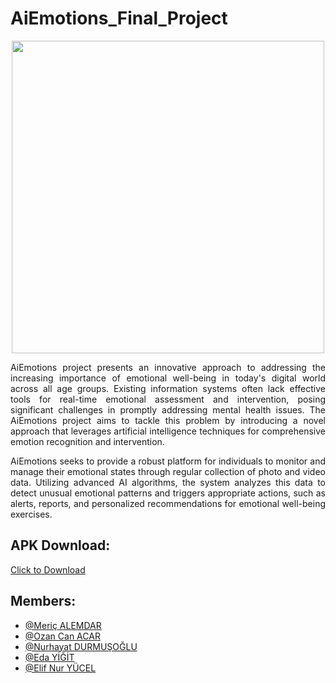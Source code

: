 # AiEmotions_Final_Project


<p align="center">
  <img width="500" height="500" src="https://www.resimupload.org/images/2024/04/28/AiEmotions-Logo2-1.md.png">
</p>


<p align="justify">AiEmotions project presents an innovative approach to addressing the increasing importance of emotional well-being in today's digital world across all age groups. Existing information systems often lack effective tools for real-time emotional assessment and intervention, posing significant challenges in promptly addressing mental health issues. The AiEmotions project aims to tackle this problem by introducing a novel approach that leverages artificial intelligence techniques for comprehensive emotion recognition and intervention.</p>

<p align="justify">AiEmotions seeks to provide a robust platform for individuals to monitor and manage their emotional states through regular collection of photo and video data. Utilizing advanced AI algorithms, the system analyzes this data to detect unusual emotional patterns and triggers appropriate actions, such as alerts, reports, and personalized recommendations for emotional well-being exercises.</p>

## APK Download:
[Click to Download](https://drive.google.com/file/d/1mbzuzw75chSrHFcKK2_h4n9FZFop6iA3/view?usp=sharing)


## Members:
* [@Meriç ALEMDAR](https://github.com/alemdarwilson)
* [@Ozan Can ACAR](https://github.com/OzanCanAcarSoft)
* [@Nurhayat DURMUŞOĞLU](https://github.com/nurhayatdrmsglu)
* [@Eda YİĞİT](https://github.com/edayigit)
* [@Elif Nur YÜCEL](https://github.com/yucelfnur)
